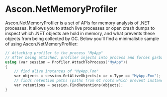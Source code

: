 # Ascon.NetMemoryProfiler
Ascon.NetMemoryProfiler is a set of APIs for memory analysis of .NET processes. It allows you to attach live processes or open crash dumps to inspect which .NET objects are hold in memory, and what prevents these objects from being collected by GC. Below you'll find a minimalistic sample of using Ascon.NetMemoryProfiler:

```cpp
// Attaching profiler to the process "MyApp"
// After being attached, profiler injects into process and forces garbage collection in it
using (var session = Profiler.AttachToProcess("MyApp"))
{
	// find alive instances of "MyApp.Foo"
	var objects = session.GetAliveObjects(x => x.Type == "MyApp.Foo");
	// finds retention paths (paths from GC roots which prevent instances from being collected)
	var retentions = session.FindRetentions(objects);
}
```